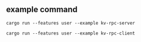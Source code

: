 

## example command

```
cargo run --features user --example kv-rpc-server
```
```
cargo run --features user --example kv-rpc-client
```